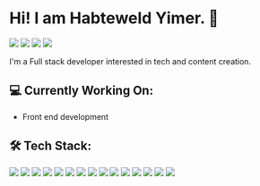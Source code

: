 # Hi! I am Habteweld Yimer. 👋 

<p align="left">
<a href="[https://hthab.vercel.app]"><img src="https://img.shields.io/badge/-hthab.vercel.com-3423A6?style=flat&logo=Google-Chrome&logoColor=white"/></a>
<a href="https://www.linkedin.com/in/habteweld-yimer/"><img src="https://img.shields.io/badge/Habteweld%20Yimer-0077B5?style=flat&logo=Linkedin&logoColor=white"/></a>
<a href="mailto:habteweldht@gmail.com"><img src="https://img.shields.io/badge/-habteweldht@gmail.com-D14836?style=flat&logo=Gmail&logoColor=white"/></a>
<a href="https://instagram.com/habteweldyimer"><img src="https://img.shields.io/badge/-@habteweldyimer-E4405F?style=flat&logo=Instagram&logoColor=white"/></a>
</p>

I'm a Full stack developer interested in tech and content creation.

## 💻 Currently Working On:
* Front end development

## 🛠 Tech Stack:
<p align="left">
  <a><img src="https://img.shields.io/badge/-JavaScript-05122A?style=flat&logo=javascript"/></a>
  <a><img src="https://img.shields.io/badge/-TypeScript-05122A?style=flat&logo=TypeScript"/></a>
  <a><img src="https://img.shields.io/badge/-HTML-05122A?style=flat&logo=HTML5"/></a>
  <a><img src="https://img.shields.io/badge/-CSS-05122A?style=flat&logo=CSS3&logoColor=1572B6"/></a>
  <a><img src="https://img.shields.io/badge/-React-05122A?style=flat&logo=React"/></a>
  <a><img src="https://img.shields.io/badge/-React_native-05122A?style=flat&logo=React"/></a>
  <a><img src="https://img.shields.io/badge/-Next.js-05122A?style=flat&logo=next.js"/></a>
  <a><img src="https://img.shields.io/badge/-Python-05122A?style=flat&logo=python"/></a>
  <a><img src="https://img.shields.io/badge/-Firebase-05122A?style=flat&logo=firebase"/></a>
  <a><img src="https://img.shields.io/badge/-Git-05122A?style=flat&logo=git"/></a>
  <a><img src="https://img.shields.io/badge/-MongoDB-05122A?style=flat&logo=mongodb"/></a>
  <a><img src="https://img.shields.io/badge/-NodeJS-05122A?style=flat&logo=nodedotjs"/></a>
  <a><img src="https://img.shields.io/badge/-Tensorflow-05122A?style=flat&logo=tensorflow"/></a>
  <a><img src="https://img.shields.io/badge/-Express-05122A?style=flat&logo=express"/></a>
  <a><img src="https://img.shields.io/badge/-C++-05122A?style=flat&logo=cplusplus"/></a>
</p>
